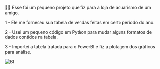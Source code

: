 👨‍💻 Esse foi um pequeno projeto que fiz para a loja de aquarismo de um amigo.


1 - Ele me forneceu sua tabela de vendas feitas em certo período do ano.


2 - Usei um pequeno código em Python para mudar alguns formatos de dados contidos na tabela.


3 - Importei a tabela tratada para o PowerBI e fiz a plotagem dos gráficos para análise.

![BI](https://github.com/user-attachments/assets/55174c28-c4e5-4613-9d87-7846b1e647b5)
